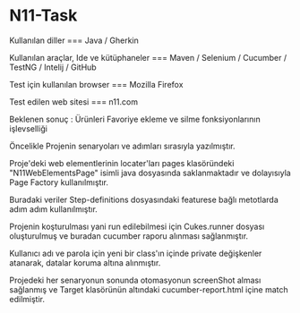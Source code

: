 # N11-Task
Kullanılan diller === Java / Gherkin

Kullanılan araçlar, Ide ve kütüphaneler === Maven / Selenium / Cucumber / TestNG  / Intelij / GitHub

Test için kullanılan browser === Mozilla Firefox

Test edilen web sitesi === n11.com

Beklenen sonuç : Ürünleri Favoriye ekleme ve silme fonksiyonlarının işlevselliği 

Öncelikle Projenin senaryoları ve adımları sırasıyla yazılmıştır.

Proje'deki web elementlerinin locater'ları pages klasöründeki "N11WebElementsPage" isimli java dosyasında saklanmaktadır ve dolayısıyla Page Factory kullanılmıştır.

Buradaki veriler Step-definitions dosyasındaki featurese bağlı metotlarda adım adım kullanılmıştır.

Projenin koşturulması yani run edilebilmesi için Cukes.runner dosyası oluşturulmuş ve buradan cucumber raporu alınması sağlanmıştır.

Kullanıcı adı ve parola için yeni bir class'ın içinde private değişkenler atanarak, datalar koruma altına alınmıştır.

Projedeki her senaryonun sonunda otomasyonun screenShot alması sağlanmış ve Target klasörünün altındaki cucumber-report.html içine match edilmiştir.
